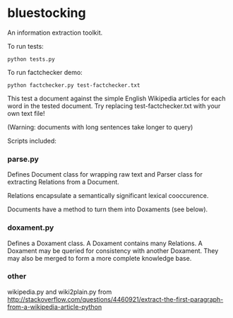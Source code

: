bluestocking
============

An information extraction toolkit.

To run tests:

    python tests.py

To run factchecker demo:

    python factchecker.py test-factchecker.txt

This test a document against the simple English Wikipedia
articles for each word in the tested document.  Try
replacing test-factchecker.txt with your own text file!

(Warning: documents with long sentences take longer to query)

Scripts included:

### parse.py

Defines Document class for wrapping raw text and Parser
class for extracting Relations from a Document.

Relations encapsulate a semantically significant lexical
cooccurence.

Documents have a method to turn them into Doxaments (see below).

### doxament.py

Defines a Doxament class.  A Doxament contains many Relations.
A Doxament may be queried for consistency with another Doxament.  They may also be merged to form a more complete knowledge base.

### other

wikipedia.py and wiki2plain.py from 
http://stackoverflow.com/questions/4460921/extract-the-first-paragraph-from-a-wikipedia-article-python
